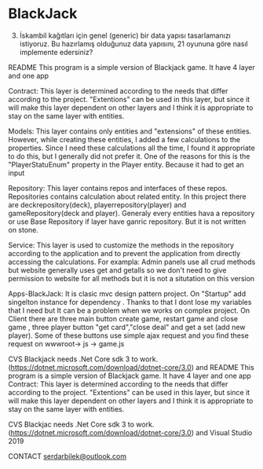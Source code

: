 # BlackJack
 3. İskambil kağıtları için genel (generic) bir data yapısı tasarlamanızı istiyoruz. Bu hazırlamış olduğunuz data yapısını, 21 oyununa göre nasıl implemente edersiniz? 
 
README 
This program is a simple version of Blackjack game. It have 4 layer and one app 

Contract: 
This layer is determined according to the needs that differ according to the project. "Extentions" can be used in this layer, but since it will make this layer dependent on other layers and I think it is appropriate to stay on the same layer with entities.

Models:
This layer contains only entities and "extensions" of these entities. However, while creating these entities, I added a few calculations to the properties. Since I need these calculations all the time, I found it appropriate to do this, but I generally did not prefer it. One of the reasons for this is the "PlayerStatuEnum" property in the Player entity. Because it had to get an input

Repository:
This layer contains repos and interfaces of these repos. Repositories contains calculation about related entity. In this project there are deckrepository(deck), playerrepository(player) and gameRepository(deck and player). Generaly every entities hava a repository or use Base Repository if layer have ganric repository. But it is not written on stone. 

Service:
This layer is used to customize the methods in the repository according to the application and to prevent the application from directly accessing the calculations. For exampla: Admin panels use all crud methods but website generally uses get and getalls so we don't need to give permission to website for all methods but it is not a situtation on this version

Apps-BlackJack:
It is clasic mvc design pattern project. On "Startup" add singelton instance for dependency . Thanks to that I dont lose my variables that I need but It can be a problem when we works on complex project. On Client there are three main button create game, restart game and close game , three player button "get card","close deal" and get a set (add new player). Some of these buttons use simple ajax request and you find these request on wwwroot-> js -> game.js

CVS
Blackjack needs .Net Core sdk 3 to work.(https://dotnet.microsoft.com/download/dotnet-core/3.0) and README This program is a simple version of Blackjack game. It have 4 layer and one app Contract: This layer is determined according to the needs that differ according to the project. "Extentions" can be used in this layer, but since it will make this layer dependent on other layers and I think it is appropriate to stay on the same layer with entities.

CVS Blackjac needs .Net Core sdk 3 to work.(https://dotnet.microsoft.com/download/dotnet-core/3.0) and Visual Studio 2019

CONTACT 
serdarbilek@outlook.com
